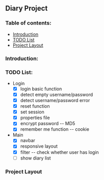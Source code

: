## Diary Project

### Table of contents:
- [Introduction](#introduction)
- [TODO List](#todo)
- [Project Layout](#layout)

### Introduction: <a name="introduction"></a>

### TODO List: <a name="todo"></a>
- Login
    - [X] login basic function
    - [X] detect empty username/password
    - [X] detect username/password error
    - [X] reset function
    - [X] set session
    - [X] properties file
    - [X] encrypt password -- MD5
    - [X] remember me function -- cookie
- Main
    - [X] navbar
    - [X] responsive layout
    - [X] filter -- check whether user has login
    - [ ] show diary list

### Project Layout <a name="layout"></a>
